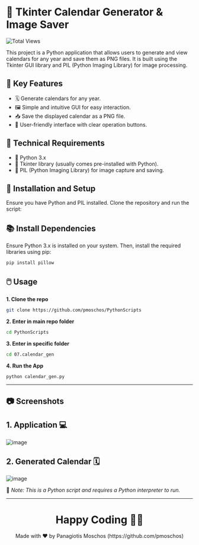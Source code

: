 # 📅 Tkinter Calendar Generator & Image Saver 

![Total Views](https://views.whatilearened.today/views/github/pmoschos/pmoschos.svg)

This project is a Python application that allows users to generate and view calendars for any year and save them as PNG files. It is built using the Tkinter GUI library and PIL (Python Imaging Library) for image processing.

## 🌟 Key Features 

- 🗓️ Generate calendars for any year.
- 🖼️ Simple and intuitive GUI for easy interaction.
- 📥 Save the displayed calendar as a PNG file.
- 🔄 User-friendly interface with clear operation buttons.

## 🔧 Technical Requirements 

- 🐍 Python 3.x
- 🎨 Tkinter library (usually comes pre-installed with Python).
- 📸 PIL (Python Imaging Library) for image capture and saving.

## 🚀 Installation and Setup 

Ensure you have Python and PIL installed. Clone the repository and run the script:

 ## 📚 Install Dependencies
Ensure Python 3.x is installed on your system. Then, install the required libraries using pip:
```bash
pip install pillow
```

## 🖱️ Usage
**1. Clone the repo**
```bash
git clone https://github.com/pmoschos/PythonScripts
```
**2. Enter in main repo folder**
```bash
cd PythonScripts
```
**3. Enter in specific folder**
```bash
cd 07.calendar_gen
```
**4. Run the App**
```bash
python calendar_gen.py
```

---

## 📷 Screenshots
## 1. Application :computer:
![image](https://github.com/pmoschos/pmoschos/assets/133533759/8dfa771b-d773-4691-98d6-12d8fef5bbb6)

## 2. Generated Calendar 🗓️
![image](https://github.com/pmoschos/pmoschos/assets/133533759/57ffedca-c365-486e-b994-035940fd8cbc)

🔗 *Note: This is a Python script and requires a Python interpreter to run.*

---

<h1 align=center>Happy Coding 👨‍💻 </h1>

<p align="center">
  Made with ❤️ by Panagiotis Moschos (https://github.com/pmoschos)
</p>